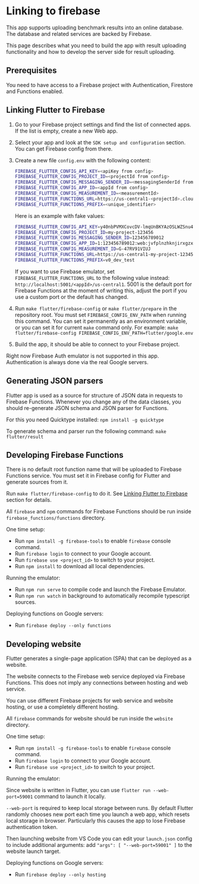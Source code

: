 # Linking to firebase

This app supports uploading benchmark results into an online database. The database and related services are backed by Firebase.

This page describes what you need to build the app with result uploading functionality and how to develop the server side for result uploading.

## Prerequisites

You need to have access to a Firebase project with Authentication, Firestore and Functions enabled.

## Linking Flutter to Firebase

1. Go to your Firebase project settings and find the list of connected apps. If the list is empty, create a new Web app.
2. Select your app and look at the `SDK setup and configuration` section. You can get Firebase config from there.
3. Create a new file `config.env` with the following content:

    ```bash
    FIREBASE_FLUTTER_CONFIG_API_KEY=<apiKey from config>
    FIREBASE_FLUTTER_CONFIG_PROJECT_ID=<projectId from config>
    FIREBASE_FLUTTER_CONFIG_MESSAGING_SENDER_ID=<messagingSenderId from config>
    FIREBASE_FLUTTER_CONFIG_APP_ID=<appId from config>
    FIREBASE_FLUTTER_CONFIG_MEASUREMENT_ID=<measurementId>
    FIREBASE_FLUTTER_FUNCTIONS_URL=https://us-central1-<projectId>.cloudfunctions.net
    FIREBASE_FLUTTER_FUNCTIONS_PREFIX=<unique_identifier>
    ```

    Here is an example with fake values:

    ```bash
    FIREBASE_FLUTTER_CONFIG_API_KEY=y40nbPVMXCovcDV-lmqUnBKYAzOSLWZSnu4rPby
    FIREBASE_FLUTTER_CONFIG_PROJECT_ID=my-project-123456
    FIREBASE_FLUTTER_CONFIG_MESSAGING_SENDER_ID=123456789012
    FIREBASE_FLUTTER_CONFIG_APP_ID=1:123456789012:web:jvfplnzhknjirxgzxoxvqu
    FIREBASE_FLUTTER_CONFIG_MEASUREMENT_ID=G-47RV91VIUJ
    FIREBASE_FLUTTER_FUNCTIONS_URL=https://us-central1-my-project-123456.cloudfunctions.net
    FIREBASE_FLUTTER_FUNCTIONS_PREFIX=v0_dev_test
    ```

    If you want to use Firebase emulator, set `FIREBASE_FLUTTER_FUNCTIONS_URL` to the following value instead:
    `http://localhost:5001/<appId>/us-central1`.
    5001 is the default port for Firebase Functions at the moment of writing this, adjust the port if you use a custom port or the default has changed.

4. Run `make flutter/firebase-config` or `make flutter/prepare` in the repository root.
    You must set `FIREBASE_CONFIG_ENV_PATH` when running this command.
    You can set it permanently as an environment variable, or you can set it for current `make` command only.
    For example: `make flutter/firebase-config FIREBASE_CONFIG_ENV_PATH=flutter/google.env`

5. Build the app, it should be able to connect to your Firebase project.

Right now Firebase Auth emulator is not supported in this app. Authentication is always done via the real Google servers.

## Generating JSON parsers

Flutter app is used as a source for structure of JSON data in requests to Firebase Functions.
Whenever you change any of the data classes, you should re-generate JSON schema and JSON parser for Functions.

For this you need Quicktype installed: `npm install -g quicktype`

To generate schema and parser run the following command: `make flutter/result`

## Developing Firebase Functions

There is no default root function name that will be uploaded to Firebase Functions service.
You must set it in Firebase config for Flutter and generate sources from it.

Run `make flutter/firebase-config` to do it. See [Linking Flutter to Firebase](#Linking-Flutter-to-Firebase) section for details.

All `firebase` and `npm` commands for Firebase Functions should be run inside `firebase_functions/functions` directory.

One time setup:

* Run `npm install -g firebase-tools` to enable `firebase` console command.
* Run `firebase login` to connect to your Google account.
* Run `firebase use <project_id>` to switch to your project.
* Run `npm install` to download all local dependencies.

Running the emulator:

* Run `npm run serve` to compile code and launch the Firebase Emulator.
* Run `npm run watch` in background to automatically recompile typescript sources.

Deploying functions on Google servers:

* Run `firebase deploy --only functions`

## Developing website

Flutter generates a single-page application (SPA) that can be deployed as a website.

The website connects to the Firebase web service deployed via Firebase Functions.
This does not imply any connections between hosting and web service.

You can use different Firebase projects for web service and website hosting, or use a completely different hosting.

All `firebase` commands for website should be run inside the `website` directory.

One time setup:

* Run `npm install -g firebase-tools` to enable `firebase` console command.
* Run `firebase login` to connect to your Google account.
* Run `firebase use <project_id>` to switch to your project.

Running the emulator:

Since website is written in Flutter, you can use `flutter run --web-port=59001` command to launch it locally.

`--web-port` is required to keep local storage between runs.
By default Flutter randomly chooses new port each time you launch a web app, which resets local storage in browser.
Particularly this causes the app to lose Firebase authentication token.

Then launching website from VS Code you can edit your `launch.json` config to include additional arguments: add `"args": [ "--web-port=59001" ]` to the website launch target.

Deploying functions on Google servers:

* Run `firebase deploy --only hosting`
